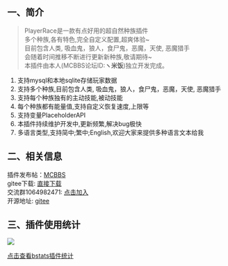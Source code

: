 ## 一、简介

> PlayerRace是一款有点好用的超自然种族插件  
多个种族,各有特色,完全自定义配置,超爽体验~  
目前包含人类, 吸血鬼，狼人，食尸鬼，恶魔，天使, 恶魔猎手  
会随着时间推移不断进行更新新种族,敬请期待~  
本插件由本人(MCBBS论坛ID:**ヽ米饭**)独立开发完成。

1. 支持mysql和本地sqlite存储玩家数据
2. 支持多个种族,目前包含人类, 吸血鬼，狼人，食尸鬼，恶魔，天使, 恶魔猎手
3. 支持每个种族独有的主动技能,被动技能
4. 每个种族都有能量值,支持自定义恢复速度,上限等
5. 支持变量PlaceholderAPI
6. 本插件持续维护开发中,更新频繁,解决bug极快
8. 多语言类型,支持简中;繁中;English,欢迎大家来提供多种语言文本给我

## 二、相关信息
插件发布帖：[MCBBS](https://www.mcbbs.net/thread-1149860-1-1.html "MCBBS")  
gitee下载: [直接下载](https://gitee.com/handy-git/PlayerRace/releases "直接下载")  
交流群1064982471: [点击加入](https://jq.qq.com/?_wv=1027&k=5sxTf8u "点击加入")  
开源地址: [gitee](https://gitee.com/handy-git/PlayerRace "gitee")   

## 三、插件使用统计
![](https://bstats.org/signatures/bukkit/PlayerRace.svg)

[点击查看bstats插件统计](https://bstats.org/plugin/bukkit/PlayerRace/8605 "点击查看bstats插件统计")